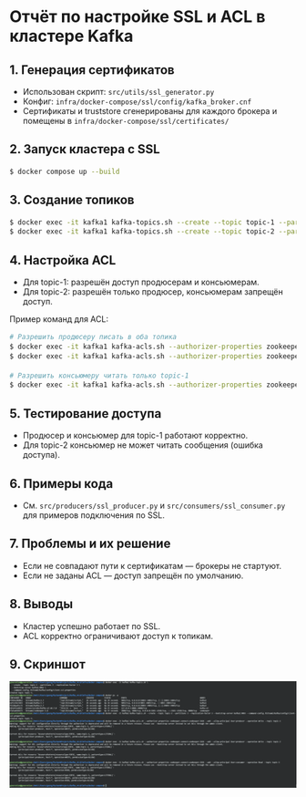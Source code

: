 # Отчёт по настройке SSL и ACL в кластере Kafka

## 1. Генерация сертификатов

- Использован скрипт: `src/utils/ssl_generator.py`
- Конфиг: `infra/docker-compose/ssl/config/kafka_broker.cnf`
- Сертификаты и truststore сгенерированы для каждого брокера и помещены в `infra/docker-compose/ssl/certificates/`

## 2. Запуск кластера с SSL

```bash
$ docker compose up --build
```

## 3. Создание топиков

```bash
$ docker exec -it kafka1 kafka-topics.sh --create --topic topic-1 --partitions 3 --replication-factor 3 --bootstrap-server kafka1:9093 --command-config /bitnami/kafka/config/client-ssl.properties
$ docker exec -it kafka1 kafka-topics.sh --create --topic topic-2 --partitions 3 --replication-factor 3 --bootstrap-server kafka1:9093 --command-config /bitnami/kafka/config/client-ssl.properties
```

## 4. Настройка ACL

- Для topic-1: разрешён доступ продюсерам и консьюмерам.
- Для topic-2: разрешён только продюсер, консьюмерам запрещён доступ.

Пример команд для ACL:

```bash
# Разрешить продюсеру писать в оба топика
$ docker exec -it kafka1 kafka-acls.sh --authorizer-properties zookeeper.connect=zookeeper:2181 --add --allow-principal User:producer --operation Write --topic topic-1
$ docker exec -it kafka1 kafka-acls.sh --authorizer-properties zookeeper.connect=zookeeper:2181 --add --allow-principal User:producer --operation Write --topic topic-2

# Разрешить консьюмеру читать только topic-1
$ docker exec -it kafka1 kafka-acls.sh --authorizer-properties zookeeper.connect=zookeeper:2181 --add --allow-principal User:consumer --operation Read --topic topic-1
```

## 5. Тестирование доступа

- Продюсер и консьюмер для topic-1 работают корректно.
- Для topic-2 консьюмер не может читать сообщения (ошибка доступа).

## 6. Примеры кода

- См. `src/producers/ssl_producer.py` и `src/consumers/ssl_consumer.py` для примеров подключения по SSL.

## 7. Проблемы и их решение

- Если не совпадают пути к сертификатам — брокеры не стартуют.
- Если не заданы ACL — доступ запрещён по умолчанию.

## 8. Выводы

- Кластер успешно работает по SSL.
- ACL корректно ограничивают доступ к топикам. 

## 9. Скриншот

![img_3.png](img/img_3.png)